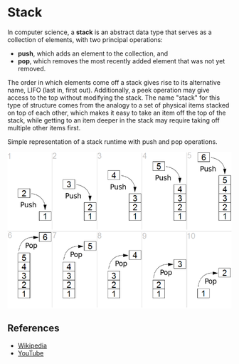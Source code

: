 # Stack

In computer science, a **stack** is an abstract data type that serves
as a collection of elements, with two principal operations:

- **push**, which adds an element to the collection, and
- **pop**, which removes the most recently added element that was not yet removed.

The order in which elements come off a stack gives rise to its
alternative name, LIFO (last in, first out). Additionally, a
peek operation may give access to the top without modifying
the stack. The name "stack" for this type of structure comes
from the analogy to a set of physical items stacked on top of
each other, which makes it easy to take an item off the top
of the stack, while getting to an item deeper in the stack
may require taking off multiple other items first.

Simple representation of a stack runtime with push and pop operations.

![Stack](../assets/Lifo_stack.png)

## References

- [Wikipedia](<https://en.wikipedia.org/wiki/Stack_(abstract_data_type)>)
- [YouTube](https://www.youtube.com/watch?v=wjI1WNcIntg&list=PLLXdhg_r2hKA7DPDsunoDZ-Z769jWn4R8&index=3&)
